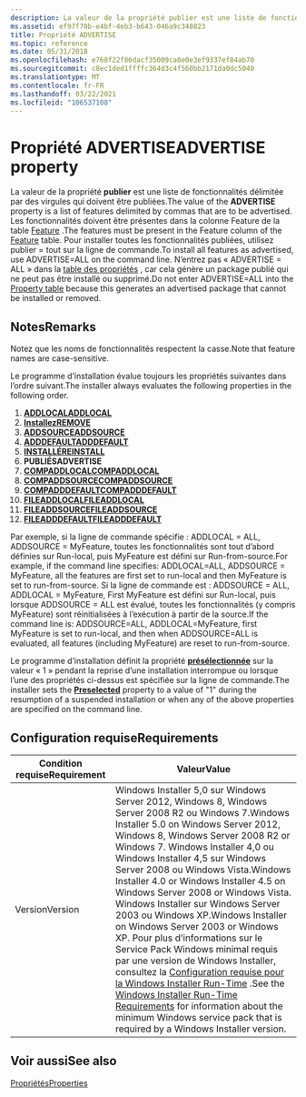 ```yaml
---
description: La valeur de la propriété publier est une liste de fonctionnalités délimitée par des virgules qui doivent être publiées.
ms.assetid: ef97f70b-e4bf-4eb3-b643-046a9c348823
title: Propriété ADVERTISE
ms.topic: reference
ms.date: 05/31/2018
ms.openlocfilehash: e768f22f86dacf35009ca0e0e3ef9337ef84ab70
ms.sourcegitcommit: c8ec1ded1ffffc364d3c4f560bb2171da0dc5040
ms.translationtype: MT
ms.contentlocale: fr-FR
ms.lasthandoff: 03/22/2021
ms.locfileid: "106537108"
---
```

# <a name="advertise-property"></a><span data-ttu-id="514c2-103">Propriété ADVERTISE</span><span class="sxs-lookup"><span data-stu-id="514c2-103">ADVERTISE property</span></span>

<span data-ttu-id="514c2-104">La valeur de la propriété **publier** est une liste de fonctionnalités délimitée par des virgules qui doivent être publiées.</span><span class="sxs-lookup"><span data-stu-id="514c2-104">The value of the **ADVERTISE** property is a list of features delimited by commas that are to be advertised.</span></span> <span data-ttu-id="514c2-105">Les fonctionnalités doivent être présentes dans la colonne Feature de la table [Feature](feature-table.md) .</span><span class="sxs-lookup"><span data-stu-id="514c2-105">The features must be present in the Feature column of the [Feature](feature-table.md) table.</span></span> <span data-ttu-id="514c2-106">Pour installer toutes les fonctionnalités publiées, utilisez publier = tout sur la ligne de commande.</span><span class="sxs-lookup"><span data-stu-id="514c2-106">To install all features as advertised, use ADVERTISE=ALL on the command line.</span></span> <span data-ttu-id="514c2-107">N’entrez pas « ADVERTISE = ALL » dans la [table des propriétés](property-table.md) , car cela génère un package publié qui ne peut pas être installé ou supprimé.</span><span class="sxs-lookup"><span data-stu-id="514c2-107">Do not enter ADVERTISE=ALL into the [Property table](property-table.md) because this generates an advertised package that cannot be installed or removed.</span></span>

## <a name="remarks"></a><span data-ttu-id="514c2-108">Notes</span><span class="sxs-lookup"><span data-stu-id="514c2-108">Remarks</span></span>

<span data-ttu-id="514c2-109">Notez que les noms de fonctionnalités respectent la casse.</span><span class="sxs-lookup"><span data-stu-id="514c2-109">Note that feature names are case-sensitive.</span></span>

<span data-ttu-id="514c2-110">Le programme d’installation évalue toujours les propriétés suivantes dans l’ordre suivant.</span><span class="sxs-lookup"><span data-stu-id="514c2-110">The installer always evaluates the following properties in the following order.</span></span>

1.  [<span data-ttu-id="514c2-111">**ADDLOCAL**</span><span class="sxs-lookup"><span data-stu-id="514c2-111">**ADDLOCAL**</span></span>](addlocal.md)
2.  [<span data-ttu-id="514c2-112">**Installez**</span><span class="sxs-lookup"><span data-stu-id="514c2-112">**REMOVE**</span></span>](remove.md)
3.  [<span data-ttu-id="514c2-113">**ADDSOURCE**</span><span class="sxs-lookup"><span data-stu-id="514c2-113">**ADDSOURCE**</span></span>](addsource.md)
4.  [<span data-ttu-id="514c2-114">**ADDDEFAULT**</span><span class="sxs-lookup"><span data-stu-id="514c2-114">**ADDDEFAULT**</span></span>](adddefault.md)
5.  [<span data-ttu-id="514c2-115">**INSTALLÉ**</span><span class="sxs-lookup"><span data-stu-id="514c2-115">**REINSTALL**</span></span>](reinstall.md)
6.  <span data-ttu-id="514c2-116">**PUBLIÉS**</span><span class="sxs-lookup"><span data-stu-id="514c2-116">**ADVERTISE**</span></span>
7.  [<span data-ttu-id="514c2-117">**COMPADDLOCAL**</span><span class="sxs-lookup"><span data-stu-id="514c2-117">**COMPADDLOCAL**</span></span>](compaddlocal.md)
8.  [<span data-ttu-id="514c2-118">**COMPADDSOURCE**</span><span class="sxs-lookup"><span data-stu-id="514c2-118">**COMPADDSOURCE**</span></span>](compaddsource.md)
9.  [<span data-ttu-id="514c2-119">**COMPADDDEFAULT**</span><span class="sxs-lookup"><span data-stu-id="514c2-119">**COMPADDDEFAULT**</span></span>](compadddefault.md)
10. [<span data-ttu-id="514c2-120">**FILEADDLOCAL**</span><span class="sxs-lookup"><span data-stu-id="514c2-120">**FILEADDLOCAL**</span></span>](fileaddlocal.md)
11. [<span data-ttu-id="514c2-121">**FILEADDSOURCE**</span><span class="sxs-lookup"><span data-stu-id="514c2-121">**FILEADDSOURCE**</span></span>](fileaddsource.md)
12. [<span data-ttu-id="514c2-122">**FILEADDDEFAULT**</span><span class="sxs-lookup"><span data-stu-id="514c2-122">**FILEADDDEFAULT**</span></span>](fileadddefault.md)

<span data-ttu-id="514c2-123">Par exemple, si la ligne de commande spécifie : ADDLOCAL = ALL, ADDSOURCE = MyFeature, toutes les fonctionnalités sont tout d’abord définies sur Run-local, puis MyFeature est défini sur Run-from-source.</span><span class="sxs-lookup"><span data-stu-id="514c2-123">For example, if the command line specifies: ADDLOCAL=ALL, ADDSOURCE = MyFeature, all the features are first set to run-local and then MyFeature is set to run-from-source.</span></span> <span data-ttu-id="514c2-124">Si la ligne de commande est : ADDSOURCE = ALL, ADDLOCAL = MyFeature, First MyFeature est défini sur Run-local, puis lorsque ADDSOURCE = ALL est évalué, toutes les fonctionnalités (y compris MyFeature) sont réinitialisées à l’exécution à partir de la source.</span><span class="sxs-lookup"><span data-stu-id="514c2-124">If the command line is: ADDSOURCE=ALL, ADDLOCAL=MyFeature, first MyFeature is set to run-local, and then when ADDSOURCE=ALL is evaluated, all features (including MyFeature) are reset to run-from-source.</span></span>

<span data-ttu-id="514c2-125">Le programme d’installation définit la propriété [**présélectionnée**](preselected.md) sur la valeur « 1 » pendant la reprise d’une installation interrompue ou lorsque l’une des propriétés ci-dessus est spécifiée sur la ligne de commande.</span><span class="sxs-lookup"><span data-stu-id="514c2-125">The installer sets the [**Preselected**](preselected.md) property to a value of "1" during the resumption of a suspended installation or when any of the above properties are specified on the command line.</span></span>

## <a name="requirements"></a><span data-ttu-id="514c2-126">Configuration requise</span><span class="sxs-lookup"><span data-stu-id="514c2-126">Requirements</span></span>



| <span data-ttu-id="514c2-127">Condition requise</span><span class="sxs-lookup"><span data-stu-id="514c2-127">Requirement</span></span> | <span data-ttu-id="514c2-128">Valeur</span><span class="sxs-lookup"><span data-stu-id="514c2-128">Value</span></span> |
|--------------------|--------------------------------------------------------------------------------------------------------------------------------------------------------------------------------------------------------------------------------------------------------------------------------------------------------------------------------------------------------------------------------------------------------------------------------------------------|
| <span data-ttu-id="514c2-129">Version</span><span class="sxs-lookup"><span data-stu-id="514c2-129">Version</span></span><br/> | <span data-ttu-id="514c2-130">Windows Installer 5,0 sur Windows Server 2012, Windows 8, Windows Server 2008 R2 ou Windows 7.</span><span class="sxs-lookup"><span data-stu-id="514c2-130">Windows Installer 5.0 on Windows Server 2012, Windows 8, Windows Server 2008 R2 or Windows 7.</span></span> <span data-ttu-id="514c2-131">Windows Installer 4,0 ou Windows Installer 4,5 sur Windows Server 2008 ou Windows Vista.</span><span class="sxs-lookup"><span data-stu-id="514c2-131">Windows Installer 4.0 or Windows Installer 4.5 on Windows Server 2008 or Windows Vista.</span></span> <span data-ttu-id="514c2-132">Windows Installer sur Windows Server 2003 ou Windows XP.</span><span class="sxs-lookup"><span data-stu-id="514c2-132">Windows Installer on Windows Server 2003 or Windows XP.</span></span> <span data-ttu-id="514c2-133">Pour plus d’informations sur le Service Pack Windows minimal requis par une version de Windows Installer, consultez la [Configuration requise pour la Windows Installer Run-Time](windows-installer-portal.md) .</span><span class="sxs-lookup"><span data-stu-id="514c2-133">See the [Windows Installer Run-Time Requirements](windows-installer-portal.md) for information about the minimum Windows service pack that is required by a Windows Installer version.</span></span><br/> |



## <a name="see-also"></a><span data-ttu-id="514c2-134">Voir aussi</span><span class="sxs-lookup"><span data-stu-id="514c2-134">See also</span></span>

<dl> <dt>

[<span data-ttu-id="514c2-135">Propriétés</span><span class="sxs-lookup"><span data-stu-id="514c2-135">Properties</span></span>](properties.md)
</dt> </dl>

 

 




